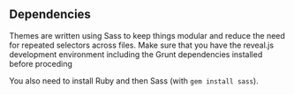 ## Dependencies

Themes are written using Sass to keep things modular and reduce the need for repeated selectors across files. Make sure that you have the reveal.js development environment including the Grunt dependencies installed before proceding

You also need to install Ruby and then Sass (with `gem install sass`).
